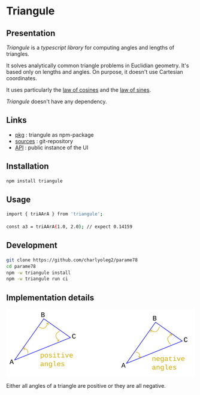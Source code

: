 Triangule
=========


Presentation
------------

*Triangule* is a *typescript library* for computing angles and lengths of triangles.

It solves analytically common triangle problems in Euclidian geometry. It's based only on lengths and angles. On purpose, it doesn't use Cartesian coordinates.

It uses particularly the [law of cosines](https://en.wikipedia.org/wiki/Law_of_cosines) and the [law of sines](https://en.wikipedia.org/wiki/Law_of_sines).

*Triangule* doesn't have any dependency.


Links
-----

- [pkg](https://www.npmjs.com/package/triangule) : triangule as npm-package
- [sources](https://github.com/charlyoleg2/parame78/tree/main/pkg/triangule) : git-repository
- [API](https://charlyoleg2.github.io/parame78/) : public instance of the UI


Installation
------------

```bash
npm install triangule
```


Usage
-----

```bash
import { triAArA } from 'triangule';

const a3 = triAArA(1.0, 2.0); // expect 0.14159
```


Development
-----------

```bash
git clone https://github.com/charlyoleg2/parame78
cd parame78
npm -w triangule install
npm -w triangule run ci
```


Implementation details
----------------------

![triangule\_angle\_sign.svg](./svg/triangule_angle_sign.svg)

Either all angles of a triangle are positive or they are all negative.
